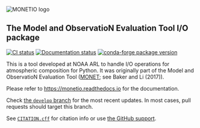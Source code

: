 ![MONETIO logo](https://raw.githubusercontent.com/noaa-oar-arl/monetio/stable/docs/_static/MONETIO%20logo.png)

## The Model and ObservatioN Evaluation Tool I/O package

[![CI status](https://github.com/noaa-oar-arl/monetio/actions/workflows/ci.yml/badge.svg)](https://github.com/noaa-oar-arl/monetio/actions/workflows/ci.yml)
[![Documentation status](https://readthedocs.org/projects/monetio/badge/?version=develop)](https://monetio.readthedocs.io)
[![conda-forge package version](https://img.shields.io/conda/vn/conda-forge/monetio)](https://anaconda.org/conda-forge/monetio)

This is a tool developed at NOAA ARL to handle I/O operations for atmospheric composition for Python.
It was originally part of the Model and ObservatioN Evaluation Tool ([MONET](https://github.com/noaa-oar-arl/monet); see Baker and Li (2017)).

Please refer to <https://monetio.readthedocs.io> for the documentation.

Check [the `develop` branch](https://github.com/noaa-oar-arl/monetio/tree/develop) for the most recent updates.
In most cases, pull requests should target this branch.

See [`CITATION.cff`](./CITATION.cff) for citation info or use [the GitHub support](https://docs.github.com/en/repositories/managing-your-repositorys-settings-and-features/customizing-your-repository/about-citation-files).
